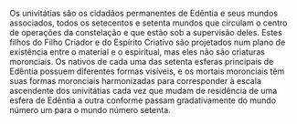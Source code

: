 ﻿Os univitátias são os cidadãos permanentes de Edêntia e seus mundos associados, todos os setecentos e setenta mundos que circulam o centro de operações da constelação e que estão sob a supervisão deles. Estes filhos do Filho Criador e do Espírito Criativo são projetados num plano de existência entre o material e o espiritual, mas eles não são criaturas moronciais. Os nativos de cada uma das setenta esferas principais de Edêntia possuem diferentes formas visíveis, e os mortais moronciais têm suas formas moronciais harmonizadas para corresponder à escala ascendente dos univitátias cada vez que mudam de residência de uma esfera de Edêntia a outra conforme passam gradativamente do mundo número um para o mundo número setenta.